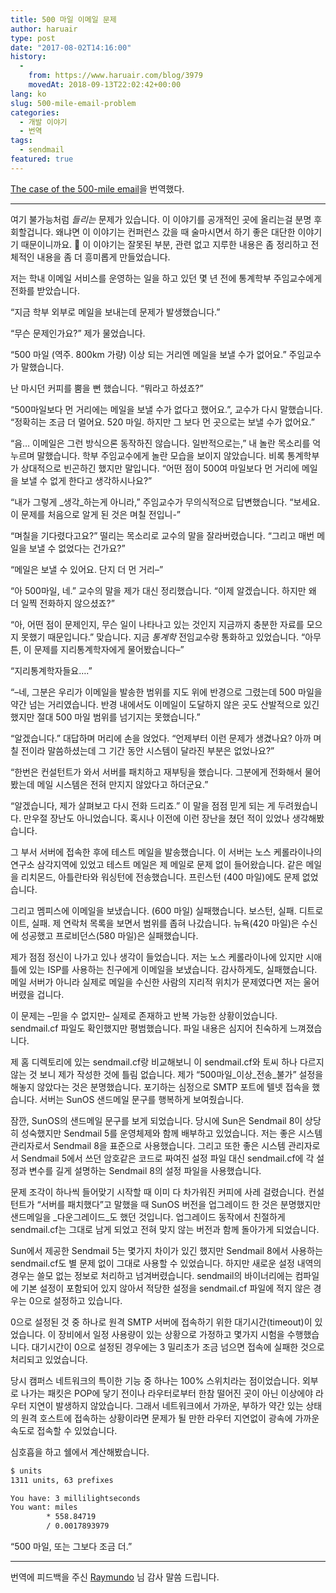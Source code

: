 ```yaml
---
title: 500 마일 이메일 문제
author: haruair
type: post
date: "2017-08-02T14:16:00"
history:
  - 
    from: https://www.haruair.com/blog/3979
    movedAt: 2018-09-13T22:02:42+00:00
lang: ko
slug: 500-mile-email-problem
categories:
  - 개발 이야기
  - 번역
tags:
  - sendmail
featured: true
---
```

[The case of the 500-mile email][1]을 번역했다.

* * *

여기 불가능처럼 _들리는_ 문제가 있습니다. 이 이야기를 공개적인 곳에 올리는걸 분명 후회할겁니다. 왜냐면 이 이야기는 컨퍼런스 갔을 때 술마시면서 하기 좋은 대단한 이야기기 때문이니까요. 🙂 이 이야기는 잘못된 부분, 관련 없고 지루한 내용은 좀 정리하고 전체적인 내용을 좀 더 흥미롭게 만들었습니다.

저는 학내 이메일 서비스를 운영하는 일을 하고 있던 몇 년 전에 통계학부 주임교수에게 전화를 받았습니다.

&#8220;지금 학부 외부로 메일을 보내는데 문제가 발생했습니다.&#8221;

&#8220;무슨 문제인가요?&#8221; 제가 물었습니다.

&#8220;500 마일 (역주. 800km 가량) 이상 되는 거리엔 메일을 보낼 수가 없어요.&#8221; 주임교수가 말했습니다.

난 마시던 커피를 뿜을 뻔 했습니다. &#8220;뭐라고 하셨죠?&#8221;

&#8220;500마일보다 먼 거리에는 메일을 보낼 수가 없다고 했어요.&#8221;, 교수가 다시 말했습니다. &#8220;정확히는 조금 더 멀어요. 520 마일. 하지만 그 보다 먼 곳으로는 보낼 수가 없어요.&#8221;

&#8220;음&#8230; 이메일은 그런 방식으론 동작하진 않습니다. 일반적으로는,&#8221; 내 놀란 목소리를 억누르며 말했습니다. 학부 주임교수에게 놀란 모습을 보이지 않았습니다. 비록 통계학부가 상대적으로 빈곤하긴 했지만 말입니다. &#8220;어떤 점이 500여 마일보다 먼 거리에 메일을 보낼 수 없게 한다고 생각하시나요?&#8221;

&#8220;내가 그렇게 _생각_하는게 아니라,&#8221; 주임교수가 무의식적으로 답변했습니다. &#8220;보세요. 이 문제를 처음으로 알게 된 것은 며칠 전입니-&#8221;

&#8220;며칠을 기다렸다고요?&#8221; 떨리는 목소리로 교수의 말을 잘라버렸습니다. &#8220;그리고 매번 메일을 보낼 수 없었다는 건가요?&#8221;

&#8220;메일은 보낼 수 있어요. 단지 더 먼 거리&#8211;&#8221;

&#8220;아 500마일, 네.&#8221; 교수의 말을 제가 대신 정리했습니다. &#8220;이제 알겠습니다. 하지만 왜 더 일찍 전화하지 않으셨죠?&#8221;

&#8220;아, 어떤 점이 문제인지, 무슨 일이 나타나고 있는 것인지 지금까지 충분한 자료를 모으지 못했기 때문입니다.&#8221; 맞습니다. 지금 _통계학_ 전임교수랑 통화하고 있었습니다. &#8220;아무튼, 이 문제를 지리통계학자에게 물어봤습니다&#8211;&#8221;

&#8220;지리통계학자들요&#8230;.&#8221;

&#8220;&#8211;네, 그분은 우리가 이메일을 발송한 범위를 지도 위에 반경으로 그렸는데 500 마일을 약간 넘는 거리였습니다. 반경 내에서도 이메일이 도달하지 않은 곳도 산발적으로 있긴 했지만 절대 500 마일 범위를 넘기지는 못했습니다.&#8221;

&#8220;알겠습니다.&#8221; 대답하며 머리에 손을 얹었다. &#8220;언제부터 이런 문제가 생겼나요? 아까 며칠 전이라 말씀하셨는데 그 기간 동안 시스템이 달라진 부분은 없었나요?&#8221;

&#8220;한번은 컨설턴트가 와서 서버를 패치하고 재부팅을 했습니다. 그분에게 전화해서 물어봤는데 메일 시스템은 전혀 만지지 않았다고 하더군요.&#8221;

&#8220;알겠습니다, 제가 살펴보고 다시 전화 드리죠.&#8221; 이 말을 점점 믿게 되는 게 두려웠습니다. 만우절 장난도 아니었습니다. 혹시나 이전에 이런 장난을 쳤던 적이 있었나 생각해봤습니다.

그 부서 서버에 접속한 후에 테스트 메일을 발송했습니다. 이 서버는 노스 케롤라이나의 연구소 삼각지역에 있었고 테스트 메일은 제 메일로 문제 없이 들어왔습니다. 같은 메일을 리치몬드, 아틀란타와 워싱턴에 전송했습니다. 프린스턴 (400 마일)에도 문제 없었습니다.

그리고 멤피스에 이메일을 보냈습니다. (600 마일) 실패했습니다. 보스턴, 실패. 디트로이트, 실패. 제 연락처 목록을 보면서 범위를 좁혀 나갔습니다. 뉴욕(420 마일)은 수신에 성공했고 프로비던스(580 마일)은 실패했습니다.

제가 점점 정신이 나가고 있나 생각이 들었습니다. 저는 노스 케롤라이나에 있지만 시애틀에 있는 ISP를 사용하는 친구에게 이메일을 보냈습니다. 감사하게도, 실패했습니다. 메일 서버가 아니라 실제로 메일을 수신한 사람의 지리적 위치가 문제였다면 저는 울어버렸을 겁니다.

이 문제는 &#8211;믿을 수 없지만&#8211; 실제로 존재하고 반복 가능한 상황이었습니다. sendmail.cf 파일도 확인했지만 평범했습니다. 파일 내용은 심지어 친숙하게 느껴졌습니다.

제 홈 디렉토리에 있는 sendmail.cf랑 비교해보니 이 sendmail.cf와 토씨 하나 다르지 않는 것 보니 제가 작성한 것에 틀림 없습니다. 제가 &#8220;500마일_이상_전송_불가&#8221; 설정을 해놓지 않았다는 것은 분명했습니다. 포기하는 심정으로 SMTP 포트에 텔넷 접속을 했습니다. 서버는 SunOS 샌드메일 문구를 행복하게 보여줬습니다.

잠깐, SunOS의 샌드메일 문구를 보게 되었습니다. 당시에 Sun은 Sendmail 8이 상당히 성숙했지만 Sendmail 5를 운영체제와 함께 배부하고 있었습니다. 저는 좋은 시스템 관리자로서 Sendmail 8을 표준으로 사용했습니다. 그리고 또한 좋은 시스템 관리자로서 Sendmail 5에서 쓰던 암호같은 코드로 짜여진 설정 파일 대신 sendmail.cf에 각 설정과 변수를 길게 설명하는 Sendmail 8의 설정 파일을 사용했습니다.

문제 조각이 하나씩 들어맞기 시작할 때 이미 다 차가워진 커피에 사레 걸렸습니다. 컨설턴트가 &#8220;서버를 패치했다&#8221;고 말했을 때 SunOS 버전을 업그레이드 한 것은 분명했지만 샌드메일을 _다운그레이드_도 했던 것입니다. 업그레이드 동작에서 친절하게 sendmail.cf는 그대로 남게 되었고 전혀 맞지 않는 버전과 함께 돌아가게 되었습니다.

Sun에서 제공한 Sendmail 5는 몇가지 차이가 있긴 했지만 Sendmail 8에서 사용하는 sendmail.cf도 별 문제 없이 그대로 사용할 수 있었습니다. 하지만 새로운 설정 내역의 경우는 쓸모 없는 정보로 처리하고 넘겨버렸습니다. sendmail의 바이너리에는 컴파일에 기본 설정이 포함되어 있지 않아서 적당한 설정을 sendmail.cf 파일에 적지 않은 경우는 0으로 설정하고 있습니다.

0으로 설정된 것 중 하나로 원격 SMTP 서버에 접속하기 위한 대기시간(timeout)이 있었습니다. 이 장비에서 일정 사용량이 있는 상황으로 가정하고 몇가지 시험을 수행했습니다. 대기시간이 0으로 설정된 경우에는 3 밀리초가 조금 넘으면 접속에 실패한 것으로 처리되고 있었습니다.

당시 캠퍼스 네트워크의 특이한 기능 중 하나는 100% 스위치라는 점이었습니다. 외부로 나가는 패킷은 POP에 닿기 전이나 라우터로부터 한참 떨어진 곳이 아닌 이상에야 라우터 지연이 발생하지 않았습니다. 그래서 네트워크에서 가까운, 부하가 약간 있는 상태의 원격 호스트에 접속하는 상황이라면 문제가 될 만한 라우터 지연없이 광속에 가까운 속도로 접속할 수 있었습니다.

심호흡을 하고 쉘에서 계산해봤습니다.

```bash
$ units
1311 units, 63 prefixes

You have: 3 millilightseconds
You want: miles
        * 558.84719
        / 0.0017893979
```

&#8220;500 마일, 또는 그보다 조금 더.&#8221;

---

번역에 피드백을 주신 [Raymundo](https://twitter.com/gypark) 님 감사 말씀 드립니다.


 [1]: http://www.ibiblio.org/harris/500milemail.html

